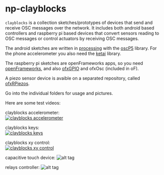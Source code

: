 np-clayblocks
==============
`clayblocks` is a collection sketches/prototypes of devices that send and receive OSC messages over the network. It includes both android based controllers and raspberry pi based devices that convert sensors reading to OSC messages or control actuators by receiving OSC messages. 

The android sketches are written in [processing](https://processing.org/) with the [oscP5](http://www.sojamo.de/libraries/oscP5/) library. For the phone accelerometer you also need the [ketai](http://ketai.org/) library.

The raspberry pi sketches are openFrameworks apps, so you need [openFrameworks](https://openframeworks.cc/), and also [ofxGPIO](https://github.com/kashimAstro/ofxGPIO) and ofxOsc (included in oF).

A piezo sensor device is avaible on a separated repository, called [ofxRPiezos](https://github.com/npisanti/ofxRPiezos).

Go into the individual folders for usage and pictures.

Here are some test videos:

clayblocks accelerometer:   
[![clayblocks accelerometer](https://i.vimeocdn.com/video/655229823_640.jpg)](https://vimeo.com/233808963 "np-clayblocks accelerometer")

clayblocks keys:   
[![clayblocks keys](https://i.vimeocdn.com/video/492707222_640.jpg)](https://vimeo.com/108844525 "np-clayblocks keys")

clayblocks xy control:   
[![clayblocks xy control](https://i.vimeocdn.com/video/492704537_640.jpg)](https://vimeo.com/108881498 "np-clayblocks xy control")

capacitive touch device: 
![alt tag](https://github.com/npisanti/np-clayblocks/blob/master/capacitive/mpr121.jpg)  

relays controller: 
![alt tag](https://github.com/npisanti/np-clayblocks/blob/master/relaybox/relays.jpg)  
